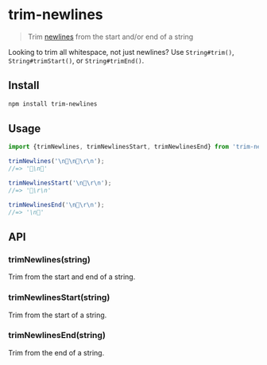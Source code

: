# trim-newlines

> Trim [newlines](https://en.wikipedia.org/wiki/Newline) from the start and/or end of a string

Looking to trim all whitespace, not just newlines? Use `String#trim()`, `String#trimStart()`, or `String#trimEnd()`.

## Install

```sh
npm install trim-newlines
```

## Usage

```js
import {trimNewlines, trimNewlinesStart, trimNewlinesEnd} from 'trim-newlines';

trimNewlines('\n🦄\n🦄\r\n');
//=> '🦄\n🦄'

trimNewlinesStart('\n🦄\r\n');
//=> '🦄\r\n'

trimNewlinesEnd('\n🦄\r\n');
//=> '\n🦄'
```

## API

### trimNewlines(string)

Trim from the start and end of a string.

### trimNewlinesStart(string)

Trim from the start of a string.

### trimNewlinesEnd(string)

Trim from the end of a string.
